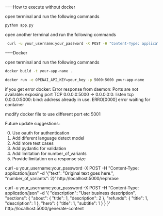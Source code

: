 ----How to execute without docker

open terminal and run the following commands

```bash
python app.py
```

open another terminal and run the following commands

```bash
 curl -u your_username:your_password -X POST -H "Content-Type: application/json" -d '{"text": "Original text goes here.", "number_of_variants": 2}' http://localhost:5000/rephrase
 ```



----Docker

open terminal and run the following commands

```bash
docker build -t your-app-name .

docker run -e OPENAI_API_KEY=your_key -p 5000:5000 your-app-name

```
if you get error
docker: Error response from daemon: Ports are not available: exposing port TCP 0.0.0.0:5000 -> 0.0.0.0:0: listen tcp 0.0.0.0:5000: bind: address already in use.
ERRO[0000] error waiting for container

modify docker file to use different port etc 5001


Future update suggestions:

0. Use oauth for authentication
1. Add diferent language detect model
2. Add more test cases
3. Add pydantic for validation
4. Add limitation for number_of_variants
5. Provide limitation on a response size


<!-- Comands for testing 2 endpoints -->
 curl -u your_username:your_password -X POST -H "Content-Type: application/json" -d '{"text": "Original text goes here.", "number_of_variants": 2}' http://localhost:5000/rephrase


curl  -u your_username:your_password -X POST -H "Content-Type: application/json" -d '{ "description": "User business description", "sections": { "about": { "title": 1, "description": 2 }, "refunds": { "title": 1, "description": 1 }, "hero": { "title": 1, "subtitle": 1 } } }' http://localhost:5000/generate-content

<!--
Request body Based on description 
{
    "description": "User business description",
    "sections": {
        "about": {
            "title": 1,
            "subtitle": 1,
            "description": 2
        },
        "refunds": {
            "title": 1,
            "subtitle": 1,
            "description": 1
        },
        "hero": {
            "title": 1,
            "subtitle": 1,
            "description": 1
        }
    }
} 
-->
<!--  
Response body
{
    "about": {
        "title": "Apie mus",
        "description": [
            "Mes kuriamame unikalius produktus naudodami kvarcinį smėlį. Kvarcas yra inovatyvi ",
            "Sukuriame unikalius produktus, pasitelkdami kvarcinį smėlį, kuris yra inovatyvi i"
        ],
        "refunds": {
            "title": "Informacija apie grąžinimus",
            "description": "Sužinokite daugiau apie mūsų grąžinimo politiką ir kaip gauti pinigus"
        },
        "hero": {
            "title": "Unikalus produktų kūrimas",
            "subtitle": "Kvarcinio smėlio naudojimas"
        }
    }
} 
-->